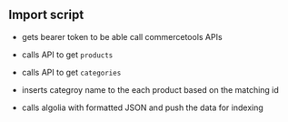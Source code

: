 ## **Import script**

- gets bearer token to be able  call commercetools APIs 
- calls API to get `products`
- calls API to get `categories`

- inserts categroy name to the each product based on the matching id

- calls algolia with formatted JSON and push the data for indexing 

